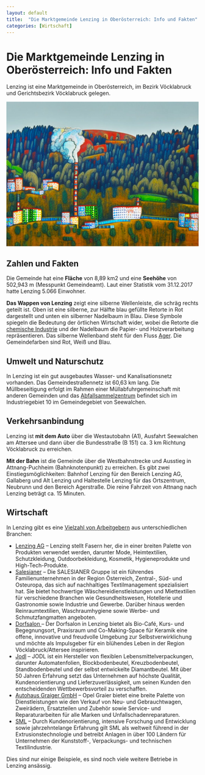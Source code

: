 ```yaml
---
layout: default
title:  "Die Marktgemeinde Lenzing in Oberösterreich: Info und Fakten"
categories: [Wirtschaft]
---
```

# Die Marktgemeinde Lenzing in Oberösterreich: Info und Fakten

Lenzing ist eine Marktgemeinde in Oberösterreich, im Bezirk Vöcklabruck und Gerichtsbezirk Vöcklabruck gelegen. 

![Im Stil von Friedensreich Regentag Hundertwasser: Der Industrieort Lenzing in Österreich &copy; Stable Diffusion](/assets/images/industrieort-lenzing.jpg "Im Stil von Friedensreich Regentag Hundertwasser: Der Industrieort Lenzing in Österreich &copy; Stable Diffusion")

## Zahlen und Fakten

Die Gemeinde hat eine **Fläche** von 8,89 km2 und eine **Seehöhe** von 502,943 m (Messpunkt Gemeindeamt). Laut einer Statistik vom 31.12.2017 hatte Lenzing 5.066 Einwohner.

**Das Wappen von Lenzing** zeigt eine silberne Wellenleiste, die schräg rechts geteilt ist. Oben ist eine silberne, zur Hälfte blau gefüllte Retorte in Rot dargestellt und unten ein silberner Nadelbaum in Blau. Diese Symbole spiegeln die Bedeutung der örtlichen Wirtschaft wider, wobei die Retorte die [chemische Industrie](https://www.lenzing.com/) und der Nadelbaum die Papier- und Holzverarbeitung repräsentieren. Das silberne Wellenband steht für den Fluss [Ager](https://de.wikipedia.org/wiki/Ager). Die Gemeindefarben sind Rot, Weiß und Blau.

## Umwelt und Naturschutz 

In Lenzing ist ein gut ausgebautes Wasser- und Kanalisationsnetz vorhanden. Das Gemeindestraßennetz ist 60,63 km lang. Die Müllbeseitigung erfolgt im Rahmen einer Müllabfuhrgemeinschaft mit anderen Gemeinden und das [Abfallsammelzentrum](https://www.altstoffsammelzentrum.at/wo_wann_was/asz/show/Asz/seewalchen.html "ASZ Attersee-Nord") befindet sich im Industriegebiet 10 im Gemeindegebiet von Seewalchen.

## Verkehrsanbindung

Lenzing ist **mit dem Auto** über die Westautobahn (A1), Ausfahrt Seewalchen am Attersee und dann über die Bundesstraße (B 151) ca. 3 km Richtung Vöcklabruck zu erreichen. 

**Mit der Bahn** ist die Gemeinde über die Westbahnstrecke und Ausstieg in Attnang-Puchheim (Bahnknotenpunkt) zu erreichen. Es gibt zwei Einstiegsmöglichkeiten: Bahnhof Lenzing für den Bereich Lenzing AG, Gallaberg und Alt Lenzing und Haltestelle Lenzing für das Ortszentrum, Neubrunn und den Bereich Agerstraße. Die reine Fahrzeit von Attnang nach Lenzing beträgt ca. 15 Minuten.

## Wirtschaft

In Lenzing gibt es eine [Vielzahl von Arbeitgebern](https://www.gezuwa.at/arbeitgeber-unternehmen-wirtschaftsbetriebe-lenzing/ "Vielfalt der Wirtschaft: Unternehmen und Arbeitgeber, die Lenzing prägen") aus unterschiedlichen Branchen:

* [Lenzing AG](https://www.lenzing.com/) &ndash; Lenzing stellt Fasern her, die in einer breiten Palette von Produkten verwendet werden, darunter Mode, Heimtextilien, Schutzkleidung, Outdoorbekleidung, Kosmetik, Hygieneprodukte und High-Tech-Produkte.
* [Salesianer](https://www.salesianer.at/) &ndash; Die SALESIANER Gruppe ist ein führendes Familienunternehmen in der Region Österreich, Zentral-, Süd- und Osteuropa, das sich auf nachhaltiges Textilmanagement spezialisiert hat. Sie bietet hochwertige Wäschereidienstleistungen und Miettextilien für verschiedene Branchen wie Gesundheitswesen, Hotellerie und Gastronomie sowie Industrie und Gewerbe. Darüber hinaus werden Reinraumtextilien, Waschraumhygiene sowie Werbe- und Schmutzfangmatten angeboten.
* [Dorfsalon ](https://www.dorfsalon.at/) &ndash; Der Dorfsalon in Lenzing bietet als Bio-Café, Kurs- und Begegnungsort, Praxisraum und Co-Making-Space für Keramik eine offene, innovative und freudvolle Umgebung zur Selbstverwirklichung und möchte als Impulsgeber für ein blühendes Leben in der Region Vöcklabruck/Attersee inspirieren.
* [Jodl](https://www.jodl.at/) &ndash; JODL ist ein Hersteller von flexiblen Lebensmittelverpackungen, darunter Automatenfolien, Blockbodenbeutel, Kreuzbodenbeutel, Standbodenbeutel und der selbst entwickelte Diamantbeutel. Mit über 50 Jahren Erfahrung setzt das Unternehmen auf höchste Qualität, Kundenorientierung und Lieferzuverlässigkeit, um seinen Kunden den entscheidenden Wettbewerbsvorteil zu verschaffen.
* [Autohaus Graiger GmbH](https://www.opel-graiger.at/ "Neu- und Gebrauchtfahrzeuge, Zweiräder, Ersatzteile und Zubehör sowie Service- und Reparaturarbeiten.") &ndash; Opel Graier bietet eine breite Palette von Dienstleistungen wie den Verkauf von Neu- und Gebrauchtwagen, Zweirädern, Ersatzteilen und Zubehör sowie Service- und Reparaturarbeiten für alle Marken und Unfallschadenreparaturen.
* [SML](https://www.sml.at/) &ndash; Durch Kundenorientierung, intensive Forschung und Entwicklung sowie jahrzehntelange Erfahrung gilt SML als weltweit führend in der Extrusionstechnologie und betreibt Anlagen in über 100 Ländern für Unternehmen der Kunststoff-, Verpackungs- und technischen Textilindustrie.

Dies sind nur einige Beispiele, es sind noch viele weitere Betriebe in Lenzing ansässig.
